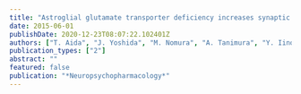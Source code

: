 ```yaml
---
title: "Astroglial glutamate transporter deficiency increases synaptic excitability and leads to pathological repetitive behaviors in mice"
date: 2015-06-01
publishDate: 2020-12-23T08:07:22.102401Z
authors: ["T. Aida", "J. Yoshida", "M. Nomura", "A. Tanimura", "Y. Iino", "M. Soma", "N. Bai", "Y. Ito", "W. Cui", "H. Aizawa", "M. Yanagisawa", "T. Nagai", "N. Takata", "K. F. Tanaka", "R. Takayanagi", "M. Kano", "M. G?tz", "H. Hirase", "K. Tanaka"]
publication_types: ["2"]
abstract: ""
featured: false
publication: "*Neuropsychopharmacology*"
---
```


